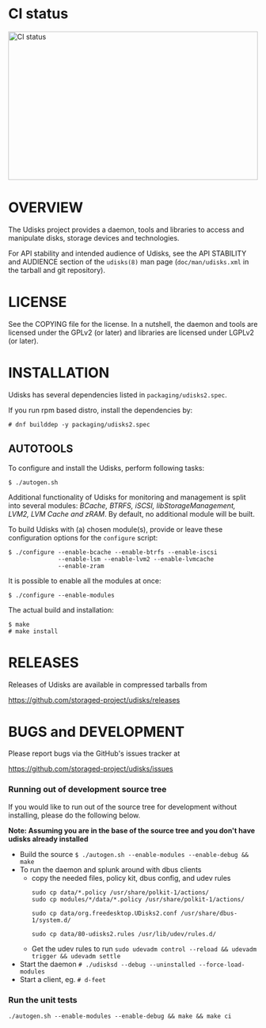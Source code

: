 CI status
=========

<img alt="CI status" src="https://fedorapeople.org/groups/storage_apis/statuses/udisks-master.svg" width="100%" height="300ex" />


OVERVIEW
========

The Udisks project provides a daemon, tools and libraries to access and
manipulate disks, storage devices and technologies.

For API stability and intended audience of Udisks, see the API STABILITY and
AUDIENCE section of the `udisks(8)` man page (`doc/man/udisks.xml` in the
tarball and git repository).


LICENSE
=======

See the COPYING file for the license. In a nutshell, the daemon and tools are
licensed under the GPLv2 (or later) and libraries are licensed under LGPLv2 (or
later).


INSTALLATION
============

Udisks has several dependencies listed in `packaging/udisks2.spec`.

If you run rpm based distro, install the dependencies by:

    # dnf builddep -y packaging/udisks2.spec

AUTOTOOLS
---------

To configure and install the Udisks, perform following tasks:

    $ ./autogen.sh

Additional functionality of Udisks for monitoring and management is split
into several modules: *BCache, BTRFS, iSCSI, libStorageManagement, LVM2, LVM
Cache and zRAM*. By default, no additional module will be built.

To build Udisks with (a) chosen module(s), provide or leave these
configuration options for the `configure` script:

    $ ./configure --enable-bcache --enable-btrfs --enable-iscsi
                  --enable-lsm --enable-lvm2 --enable-lvmcache
                  --enable-zram

It is possible to enable all the modules at once:

    $ ./configure --enable-modules

The actual build and installation:

    $ make
    # make install

RELEASES
========

Releases of Udisks are available in compressed tarballs from

 https://github.com/storaged-project/udisks/releases


BUGS and DEVELOPMENT
====================

Please report bugs via the GitHub's issues tracker at

 https://github.com/storaged-project/udisks/issues
 
 ### Running out of development source tree
 If you would like to run out of the source tree for development without installing,
 please do the following below.  
 
 **Note: Assuming you are in the base of the source tree and
 you don't have udisks already installed**
 
 * Build the source `$ ./autogen.sh --enable-modules --enable-debug && make`
 * To run the daemon and splunk around with dbus clients
   * copy the needed files, policy kit, dbus config, and udev rules
     ```
     sudo cp data/*.policy /usr/share/polkit-1/actions/
     sudo cp modules/*/data/*.policy /usr/share/polkit-1/actions/
     
     sudo cp data/org.freedesktop.UDisks2.conf /usr/share/dbus-1/system.d/
     
     sudo cp data/80-udisks2.rules /usr/lib/udev/rules.d/
     ```
   * Get the udev rules to run `sudo udevadm control --reload && udevadm trigger && udevadm settle`
 * Start the daemon `# ./udisksd --debug --uninstalled --force-load-modules`
 * Start a client, eg. `# d-feet`
 
 ### Run the unit tests

 `./autogen.sh --enable-modules --enable-debug && make && make ci`
   
 
